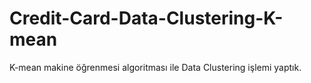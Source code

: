 # Credit-Card-Data-Clustering-K-mean
K-mean makine öğrenmesi algoritması ile Data Clustering işlemi yaptık.
